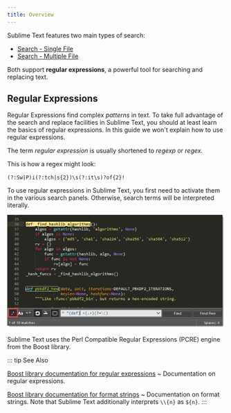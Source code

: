 ```yaml
---
title: Overview
---
```


Sublime Text features
two main types of search:

- [Search - Single File](./search-and-replace-single.md)
- [Search - Multiple File](./search-and-replace-multiple.md)

Both support **regular expressions**,
a powerful tool for searching and replacing text.

## Regular Expressions

Regular Expressions find complex *patterns* in text.
To take full advantage
of the search and replace facilities in Sublime Text,
you should at least learn
the basics of regular expressions.
In this guide
we won't explain how to use regular expressions.

The term *regular expression*
is usually shortened to *regexp* or *regex*.

This is how a regex might look:

```regex
(?:Sw|P)i(?:tch|s{2})\s(?:it\s)?of{2}!
```

To use regular expressions in Sublime Text,
you first need to activate them in
the various search panels.
Otherwise, search terms will be interpreted literally.

![Search and Replace](../images/search-and-replace-regex-sample.png)

Sublime Text uses the
Perl Compatible Regular Expressions (PCRE) engine
from the Boost library.


::: tip See Also

[Boost library documentation for regular expressions](https://www.boost.org/doc/libs/release/libs/regex/doc/html/boost_regex/syntax/perl_syntax.html)
  ~ Documentation on regular expressions.

[Boost library documentation for format strings](https://www.boost.org/doc/libs/release/libs/regex/doc/html/boost_regex/format/perl_format.html)
  ~ Documentation on format strings.
    Note that Sublime Text additionally interprets `\\{n}` as `${n}`.
:::

